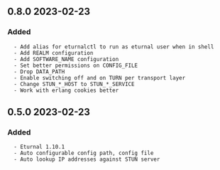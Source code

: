 ## 0.8.0 2023-02-23 <dave at tiredofit dot ca>

   ### Added
      - Add alias for eturnalctl to run as eturnal user when in shell
      - Add REALM configuration
      - Add SOFTWARE_NAME configuration
      - Set better permissions on CONFIG_FILE
      - Drop DATA_PATH
      - Enable switching off and on TURN per transport layer
      - Change STUN_*_HOST to STUN_*_SERVICE
      - Work with erlang cookies better


## 0.5.0 2023-02-23 <dave at tiredofit dot ca>

   ### Added
      - Eturnal 1.10.1
      - Auto configurable config path, config file
      - Auto lookup IP addresses against STUN server


